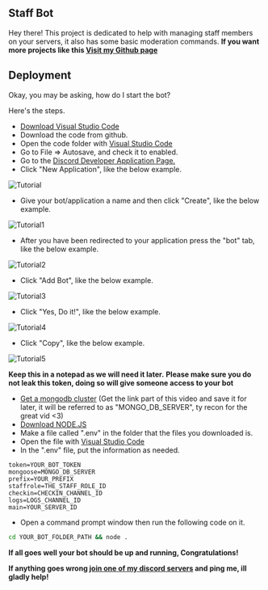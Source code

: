 ## Staff Bot
Hey there! This project is dedicated to help with managing staff members on your servers, it also has some basic moderation commands.
__If you want more projects like this [Visit my Github page](https://github.com/Korabi-dev/)__

## Deployment
Okay, you may be asking, how do I start the bot?

Here's the steps.
* [Download Visual Studio Code](https://code.visualstudio.com/download)
* Download the code from github.   
* Open the code folder with [Visual Studio Code](https://code.visualstudio.com/download)
* Go to File => Autosave, and check it to enabled.
* Go to the [Discord Developer Application Page.](https://discord.com/developers/applications)
* Click "New Application", like the below example.
<img src="https://i.imgur.com/yrXmCxN.png" alt="Tutorial">

* Give your bot/application a name and then click "Create", like the below example.
<img src="https://i.imgur.com/EJrpX6s.png" alt="Tutorial1">

* After you have been redirected to your application press the "bot" tab, like the below example.
<img src="https://i.imgur.com/KmQXvcX.png" alt="Tutorial2">

* Click "Add Bot", like the below example.
<img src="https://i.imgur.com/SVC3jv7.png" alt="Tutorial3">

* Click "Yes, Do it!", like the below example.
<img src="https://i.imgur.com/RKJOLoT.png" alt="Tutorial4">

* Click "Copy", like the below example.
<img src="https://i.imgur.com/tG6jt3f.png" alt="Tutorial5">

__Keep this in a notepad as we will need it later.__
**Please make sure you do not leak this token, doing so will give someone access to your bot**

* [Get a mongodb cluster](https://www.youtube.com/watch?v=94g7fITrhrM) (Get the link part of this video and save it for later, it will be referred to as "MONGO_DB_SERVER", ty recon for the great vid <3)
* [Download NODE.JS](https://nodejs.org/en/download/)
* Make a file called ".env" in the folder that the files you downloaded is.
* Open the file with [Visual Studio Code](https://code.visualstudio.com/download)
* In the ".env" file, put the information as needed.

```env
token=YOUR_BOT_TOKEN
mongoose=MONGO_DB_SERVER
prefix=YOUR_PREFIX
staffrole=THE_STAFF_ROLE_ID
checkin=CHECKIN_CHANNEL_ID
logs=LOGS_CHANNEL_ID
main=YOUR_SERVER_ID
```

* Open a command prompt window then run the following code on it.

```sh
cd YOUR_BOT_FOLDER_PATH && node .
```
 
 **If all goes well your bot should be up and running, Congratulations!**

 __If anything goes wrong [join one of my discord servers](https://discord.gg/WaT5HVDySg) and ping me, ill gladly help!__